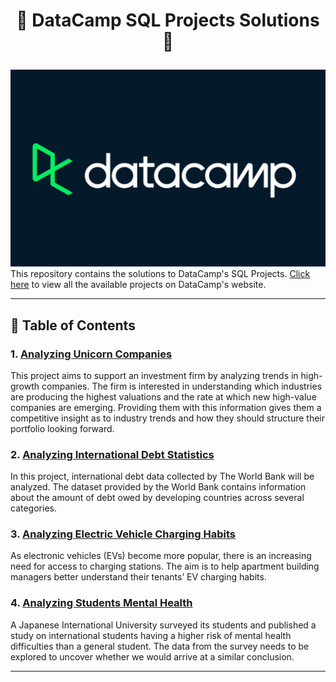 # <p align="center" style="margin-top: 0px;"> 📔 DataCamp SQL Projects Solutions 📝

<img src ="datacamp.png">
This repository contains the solutions to DataCamp's SQL Projects. <a href ="https://app.datacamp.com/learn/projects">Click here</a> to view all the available projects on DataCamp's website.


---
## 🧾 Table of Contents
### 1. [Analyzing Unicorn Companies](#Analyzing%20Unicorn%20Companies)
<p>This project aims to support an investment firm by analyzing trends in high-growth companies. The firm is interested in understanding which industries are producing the highest valuations and the rate at which new high-value companies are emerging. Providing them with this information gives them a competitive insight as to industry trends and how they should structure their portfolio looking forward.</p>

### 2. [Analyzing International Debt Statistics](#Analyzing%20International%20Debt%20Statistics)
<p>In this project, international debt data collected by The World Bank will be analyzed. The dataset provided by the World Bank contains information about the amount of debt owed by developing countries across several categories.</p>

### 3. [Analyzing Electric Vehicle Charging Habits](#Analyzing%20Electric%20Vehicle%20Charging%20Habits)
<p>As electronic vehicles (EVs) become more popular, there is an increasing need for access to charging stations. The aim is to help apartment building managers better understand their tenants’ EV charging habits.</p>

### 4. [Analyzing Students Mental Health](#Analyzing%20Students%20Mental%20Health)
<p>A Japanese International University surveyed its students and published a study on international students having a higher risk of mental health difficulties than a general student. The data from the survey needs to be explored to uncover whether we would arrive at a similar conclusion.</p>

--- 

